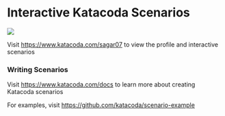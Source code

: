 # Interactive Katacoda Scenarios

[![](http://shields.katacoda.com/katacoda/sagar07/count.svg)](https://www.katacoda.com/sagar07 "Get your profile on Katacoda.com")

Visit https://www.katacoda.com/sagar07 to view the profile and interactive scenarios

### Writing Scenarios
Visit https://www.katacoda.com/docs to learn more about creating Katacoda scenarios

For examples, visit https://github.com/katacoda/scenario-example
